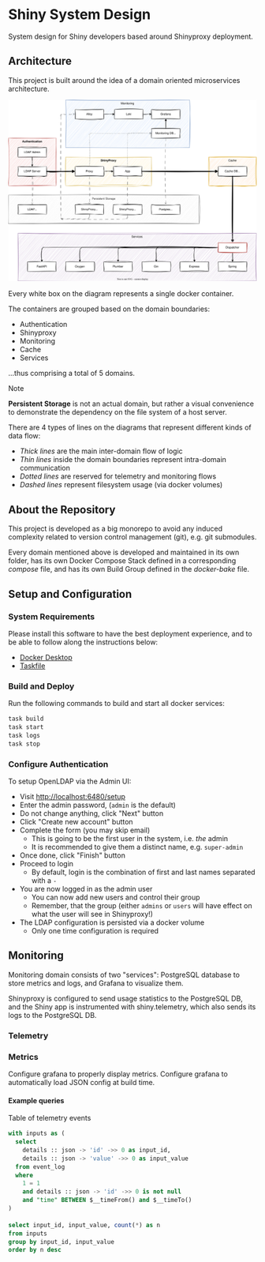 # Shiny System Design

System design for Shiny developers based around Shinyproxy deployment.

## Architecture

This project is built around the idea of a domain oriented microservices architecture.

![architecture-diagram](./architecture.svg)

Every white box on the diagram represents a single docker container.

The containers are grouped based on the domain boundaries:

- Authentication
- Shinyproxy
- Monitoring
- Cache
- Services

...thus comprising a total of 5 domains.

>[!NOTE]
>**Persistent Storage** is not an actual domain, but rather
>a visual convenience to demonstrate the dependency on the
> file system of a host server.

There are 4 types of lines on the diagrams that represent different
kinds of data flow:

- *Thick lines* are the main inter-domain flow of logic
- *Thin lines* inside the domain boundaries represent intra-domain communication
- *Dotted lines* are reserved for telemetry and monitoring flows
- *Dashed lines* represent filesystem usage (via docker volumes)

## About the Repository

This project is developed as a big monorepo to avoid any induced complexity
related to version control management (git), e.g. git submodules.

Every domain mentioned above is developed and maintained in its own folder,
has its own Docker Compose Stack defined in a corresponding *compose* file,
and has its own Build Group defined in the *docker-bake* file.

## Setup and Configuration

### System Requirements

Please install this software to have the best deployment experience,
and to be able to follow along the instructions below:

- [Docker Desktop](https://www.docker.com/products/docker-desktop/)
- [Taskfile](https://taskfile.dev/)

### Build and Deploy

Run the following commands to build and start all docker services:

```sh
task build
task start
task logs
task stop
```

### Configure Authentication

To setup OpenLDAP via the Admin UI:

- Visit [http://localhost:6480/setup](http://localhost:6480/setup)
- Enter the admin password, (`admin` is the default)
- Do not change anything, click "Next" button
- Click "Create new account" button
- Complete the form (you may skip email)
  - This is going to be the first user in the system, i.e. *the* admin
  - It is recommended to give them a distinct name, e.g. `super-admin`
- Once done, click "Finish" button
- Proceed to login
  - By default, login is the combination of first and last names separated with a `-`
- You are now logged in as the admin user
  - You can now add new users and control their group
  - Remember, that the group (either `admins` or `users` will have effect on what the user will see in Shinyproxy!)
- The LDAP configuration is persisted via a docker volume
  - Only one time configuration is required

## Monitoring

Monitoring domain consists of two "services": PostgreSQL database to
store metrics and logs, and Grafana to visualize them.

Shinyproxy is configured to send usage statistics to the PostgreSQL DB,
and the Shiny app is instrumented with shiny.telemetry, which also
sends its logs to the PostgreSQL DB.

### Telemetry

### Metrics

Configure grafana to properly display metrics.
Configure grafana to automatically load JSON config at build time.

#### Example queries

Table of telemetry events

```sql
with inputs as (
  select
    details :: json -> 'id' ->> 0 as input_id,
    details :: json -> 'value' ->> 0 as input_value
  from event_log
  where
    1 = 1
    and details :: json -> 'id' ->> 0 is not null
    and "time" BETWEEN $__timeFrom() and $__timeTo()
)

select input_id, input_value, count(*) as n
from inputs
group by input_id, input_value
order by n desc
```

